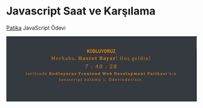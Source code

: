 # Javascript Saat ve Karşılama

[Patika](https://www.patika.dev/tr) JavaScript Ödevi

![image](/javascriptclock/img/Ekran%20Al%C4%B1nt%C4%B1s%C4%B1.PNG)
